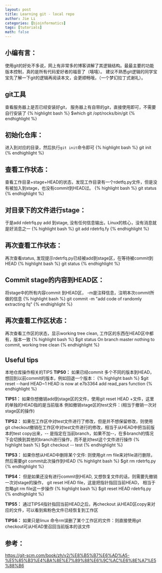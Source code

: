 ```yaml
---
layout: post
title: Learning git - local repo
author: Jie Li
categories: [bioinformatics]
tags: [tutorials]
math: false
---
```


## 小编有言：
使用git的好处不多说，网上有非常多的博客讲解了其逻辑结构。最最主要的功能版本控制，真的是所有代码爱好者的福音了（嘻嘻）。
建议不熟悉git逻辑的同学宝宝先了解一下git的逻辑再阅读本文，会更顺畅哦，（一个梦幻拉丁式谢礼）。

## git工具
查看服务器上是否已经安装好git， 服务器上有自带的git，直接使用即可，不需要自行安装了
{% highlight bash %}
$which git
/opt/rocks/bin/git
{% endhighlight %}


## 初始化仓库：
进入到对应的目录，然后执行`git init`命令即可
{% highlight bash %}
git init
{% endhighlight %}

## 查看工作状态：
查看工作目录+stage+HEAD的状态，发现工作目录有一个rdetfq.py文件，但是没有被加入到stage，也没有commit到HEAD过。
{% highlight bash %}
git status
{% endhighlight %}

## 对目录下的文件进行stage：
于是add rdetrfq.py add 到stage, 没有任何信息输出，Linux的核心，没有消息就是好消息之一
{% highlight bash %}
git add rdetrfq.fy
{% endhighlight %}

## 再次查看工作状态：
再次查看status, 发现提示rdetrfq.py已经被add到stage区，在等待被commit到HEAD
{% highlight bash %}
git status
{% endhighlight %}

## Commit stage的内容到HEAD区：
将stage中的所有内容commit 到HEAD区， -m是注释信息，注明本次commit所做的信息
{% highlight bash %}
git commit -m "add code of randomly extracting fq"
{% endhighlight %}

## 再次查看工作区状态：
再次查看工作区的状态，显示working tree clean, 工作区的东西在HEAD区中都有，版本一致
{% highlight bash %}
$git status
On branch master
nothing to commit, working tree clean
{% endhighlight %}

## Useful tips
本地仓库操作相关的TIPS
**TIPS0：**
如果已经commit 多个不同的版本到HEAD，想回到以前commit的版本，例如回退一个版本：
{% highlight bash %}
$git reset --hard HEAD~1
HEAD is now at e7b3364 add read_pars function
{% endhighlight %}

**TIPS1：**
如果你想撤销add到stage区的文件，使用git reset HEAD +文件，这里的单独的HEAD指的是当前版本
例如撤销stage区的test文件：(相当于撤销一次对stage区的操作)

**TIPS2：**
如果在工作区中对test文件进行了修改，但是并不想保留修改，则使用git checkout撤销在工作区中对test文件进行的修改，相当于从HEAD中把当前版本的test copy出来，-- 是指定在当前branch，如果不加--，在多branch的情况下会切换到其他的branch进行操作，而不是对test这个文件进行操作
{% highlight bash %}
$git checkout -- test
{% endhighlight %}

**TIPS3：**
如果你想从HEAD中删除某个文件: 则使用git rm file来对file进行删除， 然后需要git commit此次操作到HEAD
{% highlight bash %}
$git rm rdetrfq.py
{% endhighlight %}

**TIPS4：**
但是如果还没有进行commit到HEAD, 又想恢复文件的话，则需要先撤销一次对stage的操作， git reset HEAD file，这是把指针指回当前HEAD， 相当于忽略git rm file这一步操作
{% highlight bash %}
$git reset HEAD rdetrfq.py
{% endhighlight %}

**TIPS5：**
通过TIPS4指针指回当前HEAD之后，再checkout 从HEAD区copy来对应的文件，可以看到紫粉色文件已经恢复到工作区

**TIPS6：**
如果只是linux 命令rm误删了某个工作区的文件：则直接使用git checkout可从HEAD里召回当前版本的该文件

## 参考：
https://git-scm.com/book/zh/v2/%E8%B5%B7%E6%AD%A5-%E5%85%B3%E4%BA%8E%E7%89%88%E6%9C%AC%E6%8E%A7%E5%88%B6
